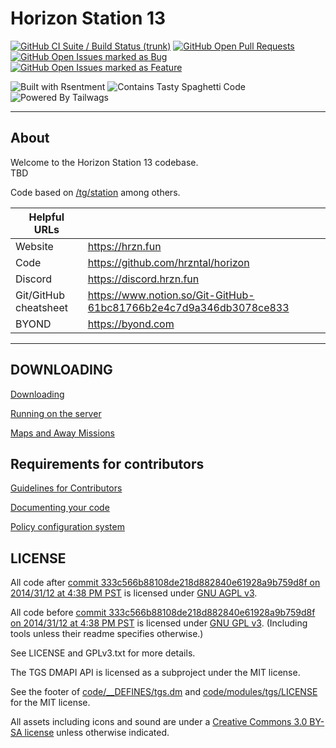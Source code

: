 # Horizon Station 13

[![GitHub CI Suite / Build Status (trunk)](https://img.shields.io/github/workflow/status/hrzntal/horizon/CI%20Suite/trunk?style=for-the-badge)](https://github.com/hrzntal/horizon/actions?query=workflow%3A%22CI+Suite%22)
[![GitHub Open Pull Requests](https://img.shields.io/github/issues-pr/hrzntal/horizon?color=blue&style=for-the-badge)](https://github.com/hrzntal/horizon/pulls)
[![GitHub Open Issues marked as Bug](https://img.shields.io/github/issues/hrzntal/horizon/Bug?style=for-the-badge)](https://github.com/hrzntal/horizon/issues?q=is%3Aopen+is%3Aissue+label%3ABug)
[![GitHub Open Issues marked as Feature](https://img.shields.io/github/issues/hrzntal/horizon/Feature?color=green&style=for-the-badge)](https://github.com/hrzntal/horizon/issues?q=is%3Aopen+is%3Aissue+label%3AFeature)

![Built with Rsentment](https://img.shields.io/static/v1?label=Built%20with&message=Resentment&labelColor=e36d25&color=d15d27&style=for-the-badge)
![Contains Tasty Spaghetti Code](https://img.shields.io/static/v1?label=Contains&message=Tasty%20Spaghetti%20Code&labelColor=31c4f3&color=389ad5&style=for-the-badge)
![Powered By Tailwags](https://img.shields.io/static/v1?label=Powered%20By&message=Tailwags&labelColor=c1d72f&color=5d9741&style=for-the-badge)

---

## About
Welcome to the Horizon Station 13 codebase.  
TBD

Code based on [/tg/station](https://github.com/tgstation/tgstation) among others.

| Helpful URLs |                               |
|---------|------------------------------------|
| Website | https://hrzn.fun                   |
| Code    | https://github.com/hrzntal/horizon |
| Discord | https://discord.hrzn.fun           |
| Git/GitHub cheatsheet | https://www.notion.so/Git-GitHub-61bc81766b2e4c7d9a346db3078ce833 |
| BYOND   | https://byond.com                  |
---

## DOWNLOADING
[Downloading](.github/DOWNLOADING.md)

[Running on the server](.github/RUNNING_A_SERVER.md)

[Maps and Away Missions](.github/MAPS_AND_AWAY_MISSIONS.md)

## Requirements for contributors
[Guidelines for Contributors](.github/CONTRIBUTING.md)

<!-- Hopefully soon.
[/tg/station HACKMD account](https://hackmd.io/@tgstation) - Design documentation here
-->

[Documenting your code](.github/AUTODOC_GUIDE.md)

[Policy configuration system](.github/POLICYCONFIG.md)

## LICENSE

All code after [commit 333c566b88108de218d882840e61928a9b759d8f on 2014/31/12 at 4:38 PM PST](https://github.com/tgstation/tgstation/commit/333c566b88108de218d882840e61928a9b759d8f) is licensed under [GNU AGPL v3](https://www.gnu.org/licenses/agpl-3.0.html).

All code before [commit 333c566b88108de218d882840e61928a9b759d8f on 2014/31/12 at 4:38 PM PST](https://github.com/tgstation/tgstation/commit/333c566b88108de218d882840e61928a9b759d8f) is licensed under [GNU GPL v3](https://www.gnu.org/licenses/gpl-3.0.html).
(Including tools unless their readme specifies otherwise.)

See LICENSE and GPLv3.txt for more details.

The TGS DMAPI API is licensed as a subproject under the MIT license.

See the footer of [code/__DEFINES/tgs.dm](./code/__DEFINES/tgs.dm) and [code/modules/tgs/LICENSE](./code/modules/tgs/LICENSE) for the MIT license.

All assets including icons and sound are under a [Creative Commons 3.0 BY-SA license](https://creativecommons.org/licenses/by-sa/3.0/) unless otherwise indicated.
